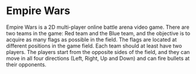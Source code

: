 Empire Wars
===========

Empire Wars is a 2D multi-player online battle arena video game. There are two teams in the game: Red team and the Blue team, and the objective is to acquire as many flags as possible in the field. The flags are located at different positions in the game field. Each team should at least have two players. The players start from the opposite sides of the field, and they can move in all four directions (Left, Right, Up and Down) and can fire bullets at their opponents.

